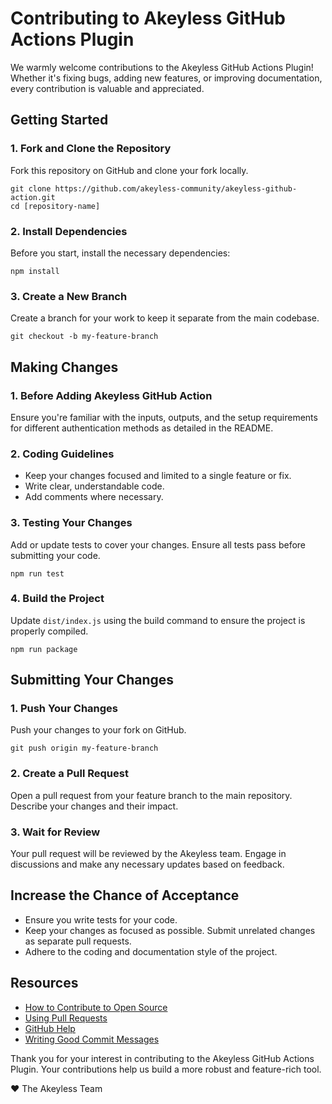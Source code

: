 # Contributing to Akeyless GitHub Actions Plugin

We warmly welcome contributions to the Akeyless GitHub Actions Plugin! Whether it's fixing bugs, adding new features, or improving documentation, every contribution is valuable and appreciated.

## Getting Started

### 1. Fork and Clone the Repository
Fork this repository on GitHub and clone your fork locally.

```
git clone https://github.com/akeyless-community/akeyless-github-action.git
cd [repository-name]
```

### 2. Install Dependencies
Before you start, install the necessary dependencies:

```
npm install
```

### 3. Create a New Branch
Create a branch for your work to keep it separate from the main codebase.

```
git checkout -b my-feature-branch
```

## Making Changes

### 1. Before Adding Akeyless GitHub Action
Ensure you're familiar with the inputs, outputs, and the setup requirements for different authentication methods as detailed in the README.

### 2. Coding Guidelines
- Keep your changes focused and limited to a single feature or fix.
- Write clear, understandable code.
- Add comments where necessary.

### 3. Testing Your Changes
Add or update tests to cover your changes.
Ensure all tests pass before submitting your code.

```
npm run test
```

### 4. Build the Project
Update `dist/index.js` using the build command to ensure the project is properly compiled.

```
npm run package
```

## Submitting Your Changes

### 1. Push Your Changes
Push your changes to your fork on GitHub.

```
git push origin my-feature-branch
```

### 2. Create a Pull Request
Open a pull request from your feature branch to the main repository. Describe your changes and their impact.

### 3. Wait for Review
Your pull request will be reviewed by the Akeyless team. Engage in discussions and make any necessary updates based on feedback.

## Increase the Chance of Acceptance
- Ensure you write tests for your code.
- Keep your changes as focused as possible. Submit unrelated changes as separate pull requests.
- Adhere to the coding and documentation style of the project.

## Resources
- [How to Contribute to Open Source](https://opensource.guide/how-to-contribute/)
- [Using Pull Requests](https://docs.github.com/en/github/collaborating-with-issues-and-pull-requests/about-pull-requests)
- [GitHub Help](https://docs.github.com/)
- [Writing Good Commit Messages](https://chris.beams.io/posts/git-commit/)

Thank you for your interest in contributing to the Akeyless GitHub Actions Plugin. Your contributions help us build a more robust and feature-rich tool.

❤️ The Akeyless Team